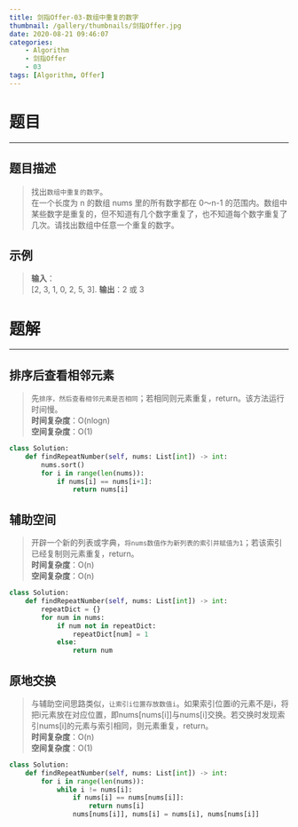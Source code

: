 ```yaml
---
title: 剑指Offer-03-数组中重复的数字
thumbnail: /gallery/thumbnails/剑指Offer.jpg
date: 2020-08-21 09:46:07
categories:
    - Algorithm  
    - 剑指Offer  
    - 03  
tags: [Algorithm, Offer]
---
```


# 题目
---
## 题目描述
> 找出`数组中重复的数字`。  
> 在一个长度为 n 的数组 nums 里的所有数字都在 0～n-1 的范围内。数组中某些数字是重复的，但不知道有几个数字重复了，也不知道每个数字重复了几次。请找出数组中任意一个重复的数字。
<!-- more -->

## 示例
> **输入**：  
> [2, 3, 1, 0, 2, 5, 3]. 
> **输出**：2 或 3 

# 题解
---
## 排序后查看相邻元素
> 先`排序，然后查看相邻元素是否相同`；若相同则元素重复，return。该方法运行时间慢。  
> **时间复杂度**：O(nlogn)  
> **空间复杂度**：O(1)  

```python
class Solution:
    def findRepeatNumber(self, nums: List[int]) -> int:
        nums.sort()
        for i in range(len(nums)):
            if nums[i] == nums[i+1]:
                return nums[i]
```

## 辅助空间
> 开辟一个新的列表或字典，`将nums数值作为新列表的索引并赋值为1`；若该索引已经复制则元素重复，return。  
> **时间复杂度**：O(n)  
> **空间复杂度**：O(n)  

```python
class Solution:
    def findRepeatNumber(self, nums: List[int]) -> int:
        repeatDict = {}
        for num in nums:
            if num not in repeatDict:
                repeatDict[num] = 1
            else:
                return num
```

## 原地交换
> 与辅助空间思路类似，`让索引i位置存放数值i`。如果索引位置i的元素不是i，将把i元素放在对应位置，即nums[nums[i]]与nums[i]交换。若交换时发现索引nums[i]的元素与索引相同，则元素重复，return。  
> **时间复杂度**：O(n)  
> **空间复杂度**：O(1) 

```python
class Solution:
    def findRepeatNumber(self, nums: List[int]) -> int:
        for i in range(len(nums)):
            while i != nums[i]:
                if nums[i] == nums[nums[i]]:
                    return nums[i]
                nums[nums[i]], nums[i] = nums[i], nums[nums[i]]
```

